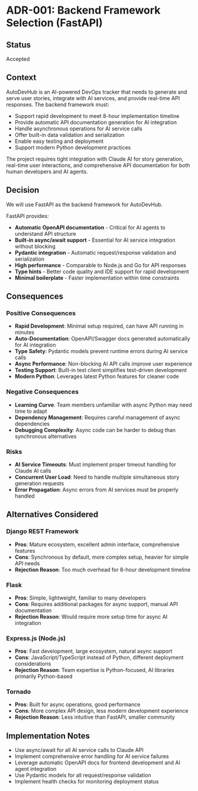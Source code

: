 # ADR-001: Backend Framework Selection (FastAPI)

## Status
Accepted

## Context
AutoDevHub is an AI-powered DevOps tracker that needs to generate and serve user stories, integrate with AI services, and provide real-time API responses. The backend framework must:

- Support rapid development to meet 8-hour implementation timeline
- Provide automatic API documentation generation for AI integration
- Handle asynchronous operations for AI service calls
- Offer built-in data validation and serialization
- Enable easy testing and deployment
- Support modern Python development practices

The project requires tight integration with Claude AI for story generation, real-time user interactions, and comprehensive API documentation for both human developers and AI agents.

## Decision
We will use FastAPI as the backend framework for AutoDevHub.

FastAPI provides:
- **Automatic OpenAPI documentation** - Critical for AI agents to understand API structure
- **Built-in async/await support** - Essential for AI service integration without blocking
- **Pydantic integration** - Automatic request/response validation and serialization
- **High performance** - Comparable to Node.js and Go for API responses
- **Type hints** - Better code quality and IDE support for rapid development
- **Minimal boilerplate** - Faster implementation within time constraints

## Consequences

### Positive Consequences
- **Rapid Development**: Minimal setup required, can have API running in minutes
- **Auto-Documentation**: OpenAPI/Swagger docs generated automatically for AI integration
- **Type Safety**: Pydantic models prevent runtime errors during AI service calls
- **Async Performance**: Non-blocking AI API calls improve user experience
- **Testing Support**: Built-in test client simplifies test-driven development
- **Modern Python**: Leverages latest Python features for cleaner code

### Negative Consequences
- **Learning Curve**: Team members unfamiliar with async Python may need time to adapt
- **Dependency Management**: Requires careful management of async dependencies
- **Debugging Complexity**: Async code can be harder to debug than synchronous alternatives

### Risks
- **AI Service Timeouts**: Must implement proper timeout handling for Claude AI calls
- **Concurrent User Load**: Need to handle multiple simultaneous story generation requests
- **Error Propagation**: Async errors from AI services must be properly handled

## Alternatives Considered

### Django REST Framework
- **Pros**: Mature ecosystem, excellent admin interface, comprehensive features
- **Cons**: Synchronous by default, more complex setup, heavier for simple API needs
- **Rejection Reason**: Too much overhead for 8-hour development timeline

### Flask
- **Pros**: Simple, lightweight, familiar to many developers
- **Cons**: Requires additional packages for async support, manual API documentation
- **Rejection Reason**: Would require more setup time for async AI integration

### Express.js (Node.js)
- **Pros**: Fast development, large ecosystem, natural async support
- **Cons**: JavaScript/TypeScript instead of Python, different deployment considerations
- **Rejection Reason**: Team expertise is Python-focused, AI libraries primarily Python-based

### Tornado
- **Pros**: Built for async operations, good performance
- **Cons**: More complex API design, less modern development experience
- **Rejection Reason**: Less intuitive than FastAPI, smaller community

## Implementation Notes
- Use async/await for all AI service calls to Claude API
- Implement comprehensive error handling for AI service failures  
- Leverage automatic OpenAPI docs for frontend development and AI agent integration
- Use Pydantic models for all request/response validation
- Implement health checks for monitoring deployment status